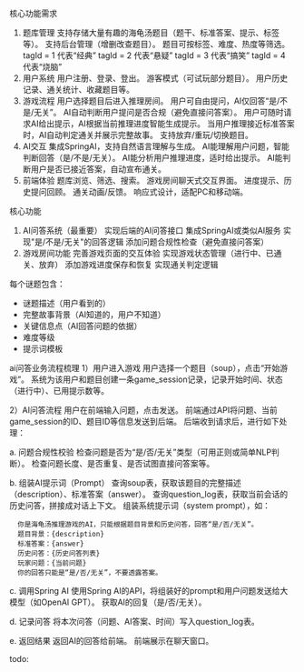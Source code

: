 核心功能需求
1. 题库管理
支持存储大量有趣的海龟汤题目（题干、标准答案、提示、标签等）。
支持后台管理（增删改查题目）。
题目可按标签、难度、热度等筛选。
tagId = 1 代表“经典”
tagId = 2 代表“悬疑”
tagId = 3 代表“搞笑”
tagId = 4 代表“烧脑”
2. 用户系统
用户注册、登录、登出。
游客模式（可试玩部分题目）。
用户历史记录、通关统计、收藏题目等。
3. 游戏流程
用户选择题目后进入推理房间。
用户可自由提问，AI仅回答“是/不是/无关”。
AI自动判断用户提问是否合规（避免直接问答案）。
用户可随时请求AI给出提示，AI根据当前推理进度智能生成提示。
当用户推理接近标准答案时，AI自动判定通关并展示完整故事。
支持放弃/重玩/切换题目。
4. AI交互
集成SpringAI，支持自然语言理解与生成。
AI能理解用户问题，智能判断回答（是/不是/无关）。
AI能分析用户推理进度，适时给出提示。
AI能判断用户是否已接近答案，自动宣布通关。
5. 前端体验
题库浏览、筛选、搜索。
游戏房间聊天式交互界面。
进度提示、历史提问回顾。
通关动画/反馈。
响应式设计，适配PC和移动端。

核心功能
1. AI问答系统（最重要）
实现后端的AI问答接口
集成SpringAI或类似AI服务
实现"是/不是/无关"的回答逻辑
添加问题合规性检查（避免直接问答案）
2. 游戏房间功能
完善游戏页面的交互体验
实现游戏状态管理（进行中、已通关、放弃）
添加游戏进度保存和恢复
实现通关判定逻辑

每个谜题包含：
- 谜题描述（用户看到的）
- 完整故事背景（AI知道的，用户不知道）
- 关键信息点（AI回答问题的依据）
- 难度等级
- 提示词模板


ai问答业务流程梳理
1）用户进入游戏
用户选择一个题目（soup），点击“开始游戏”。
系统为该用户和题目创建一条game_session记录，记录开始时间、状态（进行中）、已用提示数等。

2）AI问答流程
用户在前端输入问题，点击发送。
前端通过API将问题、当前game_session的ID、题目ID等信息发送到后端。
后端收到请求后，进行如下处理：

a. 问题合规性校验
检查问题是否为“是/否/无关”类型（可用正则或简单NLP判断）。
检查问题长度、是否重复、是否试图直接问答案等。

b. 组装AI提示词（Prompt）
查询soup表，获取该题目的完整描述（description）、标准答案（answer）。
查询question_log表，获取当前会话的历史问答，拼接成对话上下文。
组装系统提示词（system prompt），如：
```
  你是海龟汤推理游戏的AI，只能根据题目背景和历史问答，回答“是/否/无关”。
  题目背景：{description}
  标准答案：{answer}
  历史问答：{历史问答列表}
  玩家问题：{当前问题}
  你的回答只能是“是/否/无关”，不要透露答案。
```

c. 调用Spring AI
使用Spring AI的API，将组装好的prompt和用户问题发送给大模型（如OpenAI GPT）。
获取AI的回复（是/否/无关）。

d. 记录问答
将本次问答（问题、AI答案、时间）写入question_log表。

e. 返回结果
返回AI的回答给前端。
前端展示在聊天窗口。


todo:
